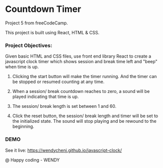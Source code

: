 # Countdown Timer

Project 5 from freeCodeCamp.

This project is built using React, HTML & CSS.

### Project Objectives:

Given basic HTML and CSS files, use front end library React to create a javascript clock timer which shows session and break time left and "beep" when time is up.

1. Clicking the start button will make the timer running. And the timer can be stopped or resumed counting at any time.

2. When a session/ break countdown reaches to zero, a sound will be played indicating that time is up.

3. The session/ break length is set between 1 and 60.

4. Click the reset button, the session/ break length and timer will be set to the initialized state. The sound will stop playing and be rewound to the beginning.

### DEMO
See it live: https://wendychenj.github.io/javascript-clock/

@ Happy coding - WENDY
